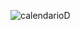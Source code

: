 ![calendarioD](https://github.com/lokito1994/NavegatioViewInt/assets/151756476/88300304-ff72-4241-b7c7-6553f1653865)
